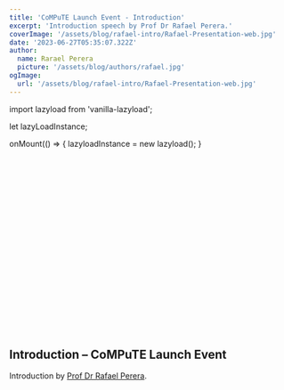 ```yaml
---
title: 'CoMPuTE Launch Event - Introduction'
excerpt: 'Introduction speech by Prof Dr Rafael Perera.'
coverImage: '/assets/blog/rafael-intro/Rafael-Presentation-web.jpg'
date: '2023-06-27T05:35:07.322Z'
author:
  name: Rarael Perera
  picture: '/assets/blog/authors/rafael.jpg'
ogImage:
  url: '/assets/blog/rafael-intro/Rafael-Presentation-web.jpg'
---
```


import lazyload from 'vanilla-lazyload';

let lazyLoadInstance;

onMount(() => {
 lazyloadInstance = new lazyload();
}


<iframe width="560" height="315" src="" data-src="https://www.youtube.com/embed/OnDXxnZELoE?si=7Q55bv7HThp3ipwp" title="YouTube video player" frameborder="0" data-allow="accelerometer; autoplay; clipboard-write; encrypted-media; gyroscope; picture-in-picture; web-share" allowfullscreen>
</iframe>

## Introduction – CoMPuTE Launch Event

Introduction by [Prof Dr Rafael Perera](https://www.phc.ox.ac.uk/team/rafael-perera).
